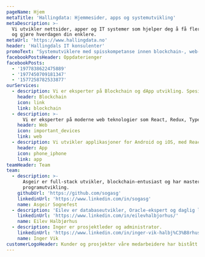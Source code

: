 ```yaml
---
pageName: Hjem
metaTitle: 'Hallingdata: Hjemmesider, apps og systemutvikling'
metaDescription: >-
  Vi utvikler nettsider, apper og IT systemer som hjelper deg å få flere kunder
  og gjøre hverdagen din enklere.
metaUrl: 'https://www.hallingdata.no'
header: 'Hallingdals IT konsulenter'
promoText: "Systemutviklere med spisskompetanse innen blockchain-, web-, database- og app utvikling"
facebookPostsHeader: Oppdaterienger
facebookPosts:
  - '1977838622475889'
  - '1977450709181347'
  - '1577258782533877'
ourServices:
  - description: Vi er eksperter på Blockchain og dApp utvikling. Spesiellt på Ethereum blokkjeden.
    header: Blockchain
    icon: link
    link: blockchain
  - description: >-
      Vi er eksperter på moderne web teknologier som React, Redux, TypeScript, Node.js og serverless.
    header: Web
    icon: important_devices
    link: web
  - description: Vi utvikler applikasjoner for Android og iOS, med React Native.
    header: App
    icon: phone_iphone
    link: app
teamHeader: Team
team:
  - description: >-
      Asgeir er full-stack utvikler, blockchain-entusiast og har mastergrad i
      programutvikling.
    githubUrl: 'https://github.com/sogasg'
    linkedinUrl: 'https://www.linkedin.com/in/sogasg'
    name: Asgeir Sognefest
  - description: 'Eilev er databaseutvikler, Oracle-ekspert og daglig leder.'
    linkedinUrl: 'https://www.linkedin.com/in/eilevhalbjorhus/'
    name: Eilev Halbjørhus
  - description: Inger er prosjektleder og administrator.
    linkedinUrl: 'https://www.linkedin.com/in/inger-vik-halbj%C3%B8rhus-99713939/?ppe=1'
    name: Inger Vik
customerLogoHeader: Kunder og prosjekter våre medarbeidere har bistått
---
```


